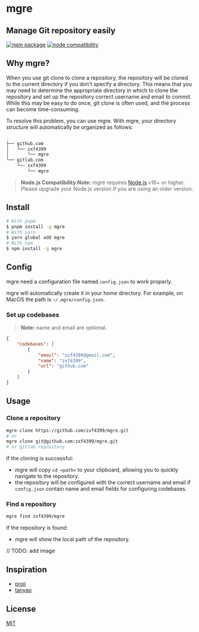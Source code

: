 # mgre

## Manage Git repository easily

<a href="https://npmjs.com/package/mgre"><img src="https://img.shields.io/npm/v/mgre.svg" alt="npm package"></a>
<a href="https://nodejs.org/en/about/releases/"><img src="https://img.shields.io/node/v/mgre.svg" alt="node compatibility"></a>

## Why mgre?

When you use git clone to clone a repository, the repository will be cloned to the current directory if you don't specify a directory. This means that you may need to determine the appropriate directory in which to clone the repository and set up the repository correct username and email to commit. While this may be easy to do once, git clone is often used, and the process can become time-consuming.

To resolve this problem, you can use mgre. With mgre, your directory structure will automatically be organized as follows:

```bash
.
├── github.com
│   └── zxf4399
│       └── mgre
└── gitlab.com
    └── zxf4399
        └── mgre
```

> **Node.js Compatibility Note:**
> mgre requires [Node.js](https://nodejs.org/) v16+ or higher. Please upgrade your Node.js version if you are using an older version.

## Install

```bash
# With pnpm
$ pnpm install -g mgre
# With yarn
$ yarn global add mgre
# With npm
$ npm install -g mgre
```

## Config

mgre need a configuration file named `config.json` to work properly.

mgre will automatically create it in your home directory. For example, on MacOS the path is `~/.mgre/config.json`.

### Set up codebases

> **Note:**
> name and email are optional.

```json
{
    "codebases": [
        {
            "email": "zxf4399@gmail.com",
            "name": "zxf4399",
            "url": "github.com"
        }
    ]
}
```

## Usage

### Clone a repository

```bash
mgre clone https://github.com/zxf4399/mgre.git
# or
mgre clone git@github.com:zxf4399/mgre.git
# or gitlab repository
```

If the cloning is successful:

-   mgre will copy `cd <path>` to your clipboard, allowing you to quickly navigate to the repository.
-   the repository will be configured with the correct username and email if `config.json` contain name and email fields for configuring codebases.

### Find a repository

```bash
mgre find zxf4399/mgre
```

If the repository is found:

-   mgre will show the local path of the repository.

// TODO: add image

## Inspiration

-   [projj](https://github.com/popomore/projj)
-   [tanyao](https://github.com/xn-sakina/tanyao)

## License

[MIT](LICENSE)
